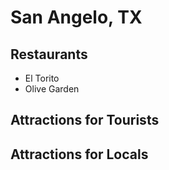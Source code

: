 # San Angelo, TX

## Restaurants
- El Torito
- Olive Garden

## Attractions for Tourists

## Attractions for Locals
